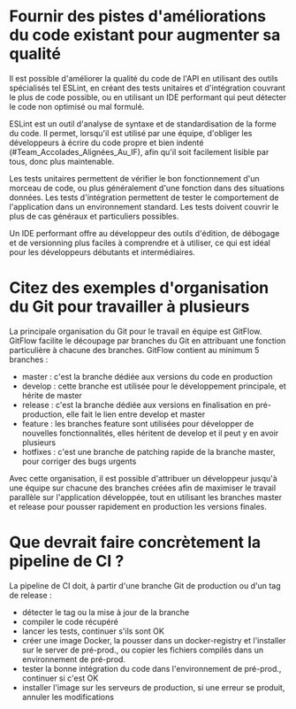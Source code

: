 # Fournir des pistes d'améliorations du code existant pour augmenter sa qualité

Il est possible d'améliorer la qualité du code de l'API en utilisant des outils spécialisés tel ESLint, en créant des tests unitaires et d'intégration couvrant le plus de code possible, ou en utilisant un IDE performant qui peut détecter le code non optimisé ou mal formulé.

ESLint est un outil d'analyse de syntaxe et de standardisation de la forme du code. Il permet, lorsqu'il est utilisé par une équipe, d'obliger les développeurs à écrire du code propre et bien indenté (#Team_Accolades_Alignées_Au_IF), afin qu'il soit facilement lisible par tous, donc plus maintenable.

Les tests unitaires permettent de vérifier le bon fonctionnement d'un morceau de code, ou plus généralement d'une fonction dans des situations données. Les tests d'intégration permettent de tester le comportement de l'application dans un environnement standard. Les tests doivent couvrir le plus de cas généraux et particuliers possibles.

Un IDE performant offre au développeur des outils d'édition, de débogage et de versionning plus faciles à comprendre et à utiliser, ce qui est idéal pour les développeurs débutants et intermédiaires.


# Citez des exemples d'organisation du Git pour travailler à plusieurs

La principale organisation du Git pour le travail en équipe est GitFlow.
GitFlow facilite le découpage par branches du Git en attribuant une fonction particulière à chacune des branches.
GitFlow contient au minimum 5 branches :
  - master : c'est la branche dédiée aux versions du code en production
  - develop : cette branche est utilisée pour le développement principale, et hérite de master
  - release : c'est la branche dédiée aux versions en finalisation en pré-production, elle fait le lien entre develop et master
  - feature : les branches feature sont utilisées pour développer de nouvelles fonctionnalités, elles héritent de develop et il peut y en avoir plusieurs
  - hotfixes : c'est une branche de patching rapide de la branche master, pour corriger des bugs urgents

Avec cette organisation, il est possible d'attribuer un développeur jusqu'à une équipe sur chacune des branches créées afin de maximiser le travail parallèle sur l'application développée, tout en utilisant les branches master et release pour pousser rapidement en production les versions finales.


# Que devrait faire concrètement la pipeline de CI ?

La pipeline de CI doit, à partir d'une branche Git de production ou d'un tag de release :
  - détecter le tag ou la mise à jour de la branche
  - compiler le code récupéré
  - lancer les tests, continuer s'ils sont OK
  - créer une image Docker, la pousser dans un docker-registry et l'installer sur le server de pré-prod., ou copier les fichiers compilés dans un environnement de pré-prod.
  - tester la bonne intégration du code dans l'environnement de pré-prod., continuer si c'est OK
  - installer l'image sur les serveurs de production, si une erreur se produit, annuler les modifications

